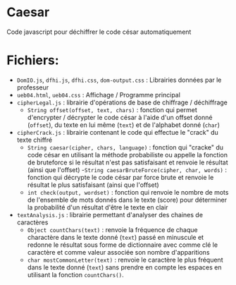 # Caesar
Code javascript pour déchiffrer le code césar automatiquement
# Fichiers:
- `DomIO.js`, `dfhi.js`, `dfhi.css`, `dom-output.css` : Librairies données par le professeur
- `ueb04.html`, `ueb04.css` : Affichage / Programme principal
- `cipherLegal.js` : librairie d'opérations de base de chiffrage / déchiffrage
    - `String offset(offset, text, chars)` : fonction qui permet d'encrypter / décrypter le code césar à l'aide d'un offset donné (`offset`), du texte en lui même (`text`) et de l'alphabet donné (`char`)
- `cipherCrack.js` : librairie contenant le code qui effectue le "crack" du texte chiffré
    - `String caesar(cipher, chars, language)` : fonction qui "cracke" du code césar en utilisant la méthode probabiliste ou appelle la fonction de bruteforce si le résultat n'est pas satisfaisant et renvoie le résultat (ainsi que l'offset)
    -`String caesarBruteForce(cipher, char, words)` : fonction qui décrypte le code césar par force brute et renvoie le résultat le plus satisfaisant (ainsi que l'offset)
    - `int check(output, wordset)` : fonction qui renvoie le nombre de mots de l'ensemble de mots donnés dans le texte (score) pour déterminer la probabilité d'un résultat d'être le texte en clair
- `textAnalysis.js` : librairie permettant d'analyser des chaines de caractères
    - `Object countChars(text)` : renvoie la fréquence de chaque charactère dans le texte donné (`text`) passé en minuscule et redonne le résultat sous forme de dictionnaire avec comme clé le caractère et comme valeur associée son nombre d'apparitions
    - `char mostCommonLetter(text)` : renvoie le caractère le plus fréquent dans le texte donné (`text`) sans prendre en compte les espaces en utilisant la fonction `countChars()`.
